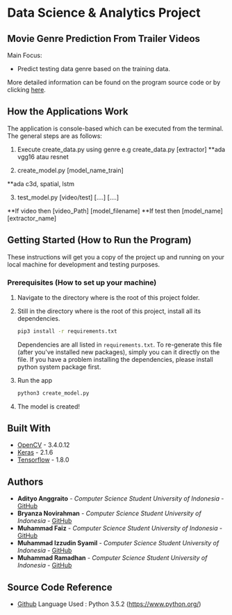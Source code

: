 # Data Science & Analytics Project

## Movie Genre Prediction From Trailer Videos 

Main Focus:
* Predict testing data genre based on the training data. 

More detailed information can be found on the program source code or by clicking [here](https://docs.google.com/presentation/d/1QQ8NGCxgldaiX_JHSs7e5jC3SQUjoP4kknG1FAFB_Qo/edit?usp=sharing).

## How the Applications Work

The application is console-based which can be executed from the terminal. The general steps are as follows:

1. Execute create_data.py using genre e.g create_data.py [extractor] 
**ada vgg16 atau resnet

2. create_model.py [model_name_train]

**ada c3d, spatial, lstm

3. test_model.py [video/test] [....] [....]

**If video then [video_Path] [model_filename]
**If test then [model_name] [extractor_name]

## Getting Started (How to Run the Program)

These instructions will get you a copy of the project up and running on your local machine for development and testing purposes. 

### Prerequisites (How to set up your machine)

1. Navigate to the directory where is the root of this project folder.
2. Still in the directory where is the root of this project, install all its dependencies.

    ```bash
    pip3 install -r requirements.txt
    ```

    Dependencies are all listed in `requirements.txt`. To re-generate
    this file (after you've installed new packages), simply you can
    it directly on the file. If you have a problem installing the dependencies, 
    please install python system package first.

3. Run the app

    ```bash
    python3 create_model.py
    ```
4. The model is created!

## Built With

* [OpenCV](https://pypi.org/project/opencv-python/) - 3.4.0.12
* [Keras](https://pypi.org/project/Keras/) - 2.1.6
* [Tensorflow](https://www.tensorflow.org/api_docs/python/) - 1.8.0

## Authors

* **Adityo Anggraito** - *Computer Science Student University of Indonesia* - [GitHub](https://github.com/primetime49)
* **Bryanza Novirahman** - *Computer Science Student University of Indonesia* - [GitHub](https://github.com/bryanzanr)
* **Muhammad Faiz** - *Computer Science Student University of Indonesia* - [GitHub](https://github.com/muhammadfaiz12)
* **Muhammad Izzudin Syamil** - *Computer Science Student University of Indonesia* - [GitHub](https://github.com/izzuddinsyamil)
* **Muhammad Ramadhan** - *Computer Science Student University of Indonesia* - [GitHub](https://github.com/muhramadhan)

## Source Code Reference
* [Github](https://github.com/maximus009/MovieScope)
Language Used : Python 3.5.2 (https://www.python.org/)